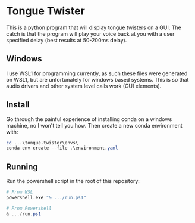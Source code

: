 # Tongue Twister

This is a python program that will display tongue twisters on a GUI. The catch
is that the program will play your voice back at you with a user specified
delay (best results at 50-200ms delay). 

## Windows

I use WSL1 for programming currently, as such these files were generated on
WSL1, but are unfortunately for windows based systems. This is so that audio
drivers and other system level calls work (GUI elements).

## Install

Go through the painful experience of installing conda on a windows machine,
no I won't tell you how. Then create a new conda environment with:

```powershell
cd ...\tongue-twister\envs\
conda env create --file .\environment.yaml
```

## Running

Run the powershell script in the root of this repository:

```bash
# From WSL
powershell.exe "& .../run.ps1"
```

```powershell
# From Powershell
& .../run.ps1
```
